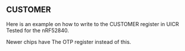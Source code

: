 ## CUSTOMER
Here is an example on how to write to the CUSTOMER register in UICR
Tested for the nRF52840.


Newer chips have The OTP register instead of this.
